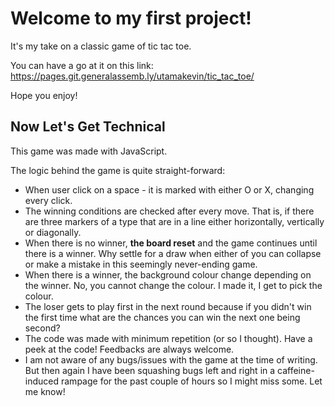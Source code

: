 # Welcome to my first project!

It's my take on a classic game of tic tac toe.

You can have a go at it on this link:
https://pages.git.generalassemb.ly/utamakevin/tic_tac_toe/

Hope you enjoy!

## Now Let's Get Technical

This game was made with JavaScript.

The logic behind the game is quite straight-forward:
- When user click on a space - it is marked with either O or X, changing every click.
- The winning conditions are checked after every move. That is, if there are three markers of a type that are in a line either horizontally, vertically or diagonally.
- When there is no winner, **the board reset** and the game continues until there is a winner. Why settle for a draw when either of you can collapse or make a mistake in this seemingly never-ending game.
- When there is a winner, the background colour change depending on the winner. No, you cannot change the colour. I made it, I get to pick the colour.
- The loser gets to play first in the next round because if you didn't win the first time what are the chances you can win the next one being second?
- The code was made with minimum repetition (or so I thought). Have a peek at the code! Feedbacks are always welcome.
- I am not aware of any bugs/issues with the game at the time of writing. But then again I have been squashing bugs left and right in a caffeine-induced rampage for the past couple of hours so I might miss some. Let me know!

